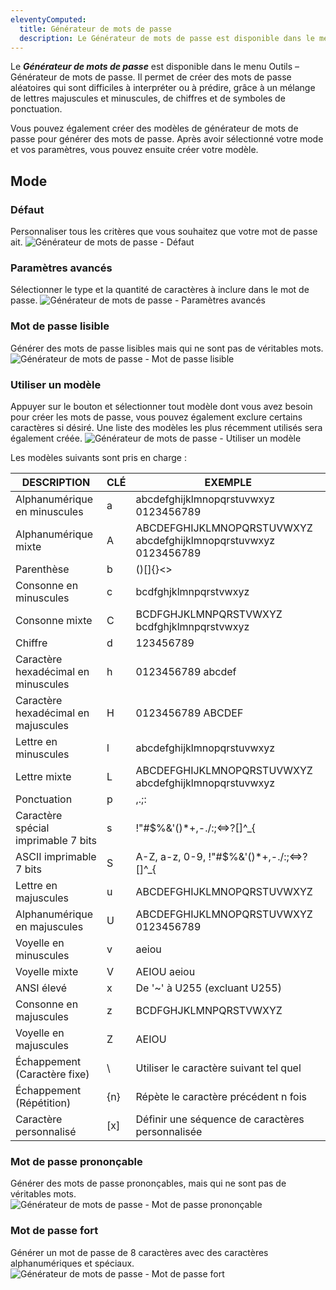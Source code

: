 ```yaml
---
eleventyComputed:
  title: Générateur de mots de passe
  description: Le Générateur de mots de passe est disponible dans le menu Outils – Générateur de mots de passe.
---
```

Le ***Générateur de mots de passe*** est disponible dans le menu Outils – Générateur de mots de passe. Il permet de créer des mots de passe aléatoires qui sont difficiles à interpréter ou à prédire, grâce à un mélange de lettres majuscules et minuscules, de chiffres et de symboles de ponctuation.

Vous pouvez également créer des modèles de générateur de mots de passe pour générer des mots de passe. Après avoir sélectionné votre mode et vos paramètres, vous pouvez ensuite créer votre modèle.

## Mode

### Défaut

Personnaliser tous les critères que vous souhaitez que votre mot de passe ait.
![Générateur de mots de passe - Défaut](https://cdnweb.devolutions.net/docs/docs_en_rdm_windows_RDMWin2201.png)

### Paramètres avancés

Sélectionner le type et la quantité de caractères à inclure dans le mot de passe.
![Générateur de mots de passe - Paramètres avancés](https://cdnweb.devolutions.net/docs/docs_en_rdm_windows_clip10383.png)

### Mot de passe lisible

Générer des mots de passe lisibles mais qui ne sont pas de véritables mots.
![Générateur de mots de passe - Mot de passe lisible](https://cdnweb.devolutions.net/docs/docs_en_rdm_windows_clip10384.png)

### Utiliser un modèle

Appuyer sur le bouton et sélectionner tout modèle dont vous avez besoin pour créer les mots de passe, vous pouvez également exclure certains caractères si désiré. Une liste des modèles les plus récemment utilisés sera également créée.
![Générateur de mots de passe - Utiliser un modèle](https://cdnweb.devolutions.net/docs/docs_en_rdm_windows_clip10385.png)

Les modèles suivants sont pris en charge :

| DESCRIPTION                     | CLÉ  | EXEMPLE                                                      |
|---------------------------------|------|-------------------------------------------------------------|
| Alphanumérique en minuscules         | a    | abcdefghijklmnopqrstuvwxyz 0123456789                       |
| Alphanumérique mixte         | A    | ABCDEFGHIJKLMNOPQRSTUVWXYZ abcdefghijklmnopqrstuvwxyz 0123456789 |
| Parenthèse                         | b    | ()[]{}<>                                                    |
| Consonne en minuscules            | c    | bcdfghjklmnpqrstvwxyz                                       |
| Consonne mixte            | C    | BCDFGHJKLMNPQRSTVWXYZ bcdfghjklmnpqrstvwxyz                 |
| Chiffre                           | d    | 123456789                                                   |
| Caractère hexadécimal en minuscules        | h    | 0123456789 abcdef                                           |
| Caractère hexadécimal en majuscules        | H    | 0123456789 ABCDEF                                           |
| Lettre en minuscules               | l    | abcdefghijklmnopqrstuvwxyz                                  |
| Lettre mixte               | L    | ABCDEFGHIJKLMNOPQRSTUVWXYZ abcdefghijklmnopqrstuvwxyz       |
| Ponctuation                     | p    | ,.;:                                                        |
| Caractère spécial imprimable 7 bits| s    | !"#$%&'()*+,-./:;<=>?[\]^_{|}~                             |
| ASCII imprimable 7 bits           | S    | A-Z, a-z, 0-9, !"#$%&'()*+,-./:;<=>?[\]^_{|}~               |
| Lettre en majuscules               | u    | ABCDEFGHIJKLMNOPQRSTUVWXYZ                                  |
| Alphanumérique en majuscules         | U    | ABCDEFGHIJKLMNOPQRSTUVWXYZ 0123456789                       |
| Voyelle en minuscules                | v    | aeiou                                                       |
| Voyelle mixte                | V    | AEIOU aeiou                                                 |
| ANSI élevé                       | x    | De '~' à U255 (excluant U255)                           |
| Consonne en majuscules            | z    | BCDFGHJKLMNPQRSTVWXYZ                                       |
| Voyelle en majuscules                | Z    | AEIOU                                                       |
| Échappement (Caractère fixe)             | \    | Utiliser le caractère suivant tel quel                               |
| Échappement (Répétition)                 | {n}  | Répète le caractère précédent n fois                      |
| Caractère personnalisé                | [x]  | Définir une séquence de caractères personnalisée                          |

### Mot de passe prononçable

Générer des mots de passe prononçables, mais qui ne sont pas de véritables mots.
![Générateur de mots de passe - Mot de passe prononçable](https://cdnweb.devolutions.net/docs/docs_en_rdm_windows_clip10386.png)

### Mot de passe fort

Générer un mot de passe de 8 caractères avec des caractères alphanumériques et spéciaux.
![Générateur de mots de passe - Mot de passe fort](https://cdnweb.devolutions.net/docs/docs_en_rdm_windows_clip10387.png)
